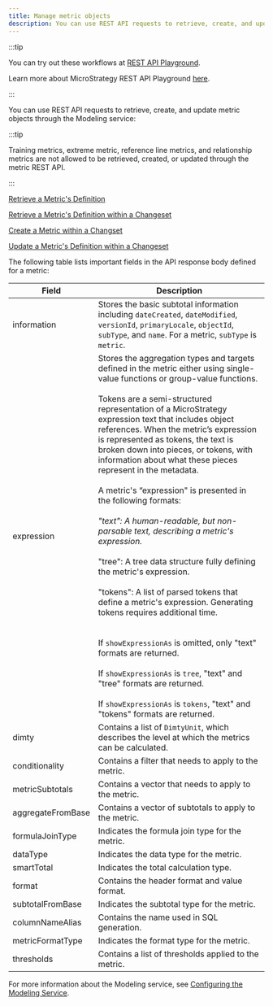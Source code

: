 ```yaml
---
title: Manage metric objects
description: You can use REST API requests to retrieve, create, and update metric objects through the Modeling service.
---
```


:::tip

You can try out these workflows at [REST API Playground](https://www.postman.com/microstrategysdk/workspace/microstrategy-rest-api/folder/16131298-e7563dc0-b691-44bd-bba9-a7ff60faeb19?ctx=documentation).

Learn more about MicroStrategy REST API Playground [here](/docs/getting-started/playground.md).

:::

You can use REST API requests to retrieve, create, and update metric objects through the Modeling service:

:::tip

Training metrics, extreme metric, reference line metrics, and relationship metrics are not allowed to be retrieved, created, or updated through the metric REST API.

:::

[Retrieve a Metric's Definition](./retrieve-a-metrics-definition.md)

[Retrieve a Metric's Definition within a Changeset](./retrieve-a-metrics-definition-within-a-changeset.md)

[Create a Metric within a Changset](./create-a-metric-within-a-changeset.md)

[Update a Metric's Definition within a Changeset](./update-a-metrics-definition-within-a-changeset.md)

The following table lists important fields in the API response body defined for a metric:

| Field             | Description                                                                                                                                                                                                                                                                                                                                                                                                                                                                                                                                                                                                                                                                                                                                                                                                                                                                                                                                                                                                                                                                    |
| ----------------- | ------------------------------------------------------------------------------------------------------------------------------------------------------------------------------------------------------------------------------------------------------------------------------------------------------------------------------------------------------------------------------------------------------------------------------------------------------------------------------------------------------------------------------------------------------------------------------------------------------------------------------------------------------------------------------------------------------------------------------------------------------------------------------------------------------------------------------------------------------------------------------------------------------------------------------------------------------------------------------------------------------------------------------------------------------------------------------ |
| information       | Stores the basic subtotal information including `dateCreated`, `dateModified`, `versionId`, `primaryLocale`, `objectId`, `subType`, and `name`. For a metric, `subType` is `metric`.                                                                                                                                                                                                                                                                                                                                                                                                                                                                                                                                                                                                                                                                                                                                                                                                                                                                                           |
| expression        | Stores the aggregation types and targets defined in the metric either using single-value functions or group-value functions.<br/><br/>Tokens are a semi-structured representation of a MicroStrategy expression text that includes object references. When the metric’s expression is represented as tokens, the text is broken down into pieces, or tokens, with information about what these pieces represent in the metadata.<br/><br/>A metric's “expression" is presented in the following formats:<br/><br/>_"text": A human-readable, but non-parsable text, describing a metric's expression.<br/> <br/>_ "tree": A tree data structure fully defining the metric's expression.<br/> <br/> "tokens": A list of parsed tokens that define a metric's expression. Generating tokens requires additional time.<br/> <br/><br/>If `showExpressionAs` is omitted, only "text" formats are returned.<br/><br/>If `showExpressionAs` is `tree`, "text" and "tree" formats are returned.<br/><br/>If `showExpressionAs` is `tokens`, "text" and "tokens" formats are returned. |
| dimty             | Contains a list of `DimtyUnit`, which describes the level at which the metrics can be calculated.                                                                                                                                                                                                                                                                                                                                                                                                                                                                                                                                                                                                                                                                                                                                                                                                                                                                                                                                                                              |
| conditionality    | Contains a filter that needs to apply to the metric.                                                                                                                                                                                                                                                                                                                                                                                                                                                                                                                                                                                                                                                                                                                                                                                                                                                                                                                                                                                                                           |
| metricSubtotals   | Contains a vector that needs to apply to the metric.                                                                                                                                                                                                                                                                                                                                                                                                                                                                                                                                                                                                                                                                                                                                                                                                                                                                                                                                                                                                                           |
| aggregateFromBase | Contains a vector of subtotals to apply to the metric.                                                                                                                                                                                                                                                                                                                                                                                                                                                                                                                                                                                                                                                                                                                                                                                                                                                                                                                                                                                                                         |
| formulaJoinType   | Indicates the formula join type for the metric.                                                                                                                                                                                                                                                                                                                                                                                                                                                                                                                                                                                                                                                                                                                                                                                                                                                                                                                                                                                                                                |
| dataType          | Indicates the data type for the metric.                                                                                                                                                                                                                                                                                                                                                                                                                                                                                                                                                                                                                                                                                                                                                                                                                                                                                                                                                                                                                                        |
| smartTotal        | Indicates the total calculation type.                                                                                                                                                                                                                                                                                                                                                                                                                                                                                                                                                                                                                                                                                                                                                                                                                                                                                                                                                                                                                                          |
| format            | Contains the header format and value format.                                                                                                                                                                                                                                                                                                                                                                                                                                                                                                                                                                                                                                                                                                                                                                                                                                                                                                                                                                                                                                   |
| subtotalFromBase  | Indicates the subtotal type for the metric.                                                                                                                                                                                                                                                                                                                                                                                                                                                                                                                                                                                                                                                                                                                                                                                                                                                                                                                                                                                                                                    |
| columnNameAlias   | Contains the name used in SQL generation.                                                                                                                                                                                                                                                                                                                                                                                                                                                                                                                                                                                                                                                                                                                                                                                                                                                                                                                                                                                                                                      |
| metricFormatType  | Indicates the format type for the metric.                                                                                                                                                                                                                                                                                                                                                                                                                                                                                                                                                                                                                                                                                                                                                                                                                                                                                                                                                                                                                                      |
| thresholds        | Contains a list of thresholds applied to the metric.                                                                                                                                                                                                                                                                                                                                                                                                                                                                                                                                                                                                                                                                                                                                                                                                                                                                                                                                                                                                                           |

For more information about the Modeling service, see [Configuring the Modeling Service](https://www2.microstrategy.com/producthelp/2021/InstallConfig/en-us/Content/modeling_service.htm).
